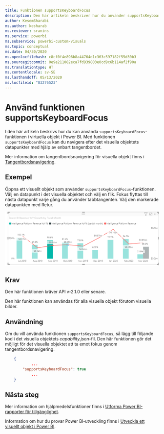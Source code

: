 ```yaml
---
title: Funktionen supportsKeyboardFocus
description: Den här artikeln beskriver hur du använder supportsKeyboardFocus-funktionen i virtuella Power BI-objekt och dess krav.
author: KesemSharabi
ms.author: kesharab
ms.reviewer: sranins
ms.service: powerbi
ms.subservice: powerbi-custom-visuals
ms.topic: conceptual
ms.date: 04/30/2020
ms.openlocfilehash: c8cf0f4e896b8a44764d1c363c597182f55d30b3
ms.sourcegitcommit: 0e9e211082eca7fd939803e0cd9c6b114af2f90a
ms.translationtype: HT
ms.contentlocale: sv-SE
ms.lasthandoff: 05/13/2020
ms.locfileid: "83276523"
---
```

# <a name="use-the-supportskeyboardfocus-feature"></a>Använd funktionen supportsKeyboardFocus

I den här artikeln beskrivs hur du kan använda `supportsKeyboardFocus`-funktionen i virtuella objekt i Power BI.
Med funktionen `supportsKeyboardFocus` kan du navigera efter det visuella objektets datapunkter med hjälp av enbart tangentbordet.

Mer information om tangentbordsnavigering för visuella objekt finns i [Tangentbordsnavigering](../../create-reports/desktop-accessibility-consuming-tools.md#keyboard-navigation).

## <a name="example"></a>Exempel

Öppna ett visuellt objekt som använder `supportsKeyboardFocus`-funktionen. Välj en datapunkt i det visuella objektet och välj en flik. Fokus flyttas till nästa datapunkt varje gång du använder tabbtangenten. Välj den markerade datapunkten med Retur.

![Exempel på stöd för tangentbordsfokus](./media/supportskeyboardfocus-feature/supports-keyboard-focus-example.png)

## <a name="requirements"></a>Krav

Den här funktionen kräver API v-2.1.0 eller senare.

Den här funktionen kan användas för alla visuella objekt förutom visuella bilder.

## <a name="usage"></a>Användning

Om du vill använda funktionen `supportsKeyboardFocus`, så lägg till följande kod i det visuella objektets *capability.json*-fil.
Den här funktionen gör det möjligt för det visuella objektet att ta emot fokus genom tangentbordsnavigering.

```json
    {   
            ...
        "supportsKeyboardFocus": true
            ...
    }

```

## <a name="next-steps"></a>Nästa steg

Mer information om hjälpmedelsfunktioner finns i [Utforma Power BI-rapporter för tillgänglighet](../../create-reports/desktop-accessibility-creating-reports.md).

Information om hur du provar Power BI-utveckling finns i [Utveckla ett visuellt objekt i Power BI](custom-visual-develop-tutorial.md).
